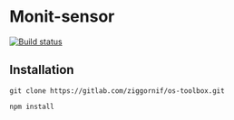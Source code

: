 # Monit-sensor

[![Build status](https://gitlab.com/ziggornif/os-toolbox/badges/master/build.svg)](https://gitlab.com/ziggornif/os-toolbox/commits/master)

## Installation
`git clone https://gitlab.com/ziggornif/os-toolbox.git`

`npm install`
